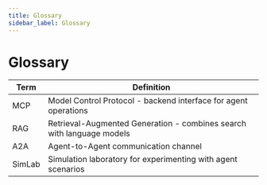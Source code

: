 ```yaml
---
title: Glossary
sidebar_label: Glossary
---
```


# Glossary

| Term | Definition |
| ------ | ------------ |
| MCP | Model Control Protocol - backend interface for agent operations |
| RAG | Retrieval-Augmented Generation - combines search with language models |
| A2A | Agent-to-Agent communication channel |
| SimLab | Simulation laboratory for experimenting with agent scenarios |
